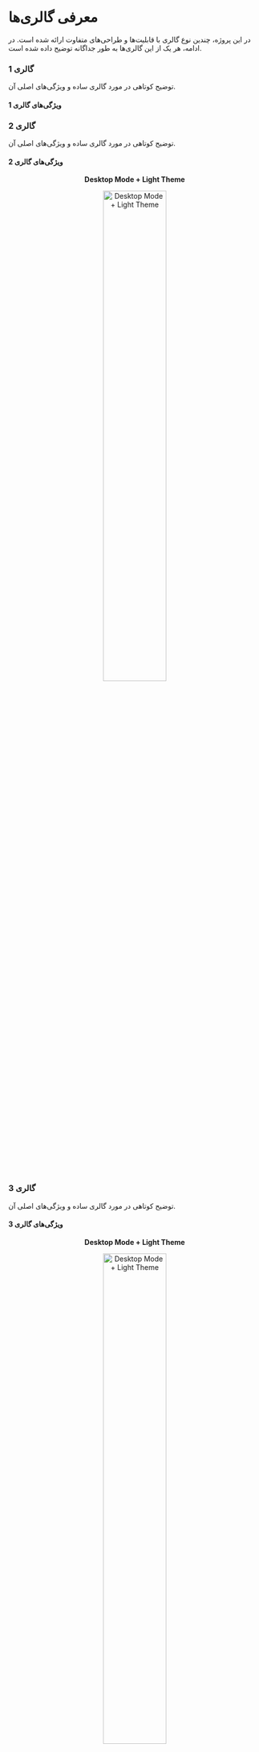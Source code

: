 # معرفی گالری‌ها

در این پروژه، چندین نوع گالری با قابلیت‌ها و طراحی‌های متفاوت ارائه شده است. در ادامه، هر یک از این گالری‌ها به طور جداگانه توضیح داده شده است.

### گالری 1

توضیح کوتاهی در مورد گالری ساده و ویژگی‌های اصلی آن.

#### ویژگی‌های گالری 1


### گالری 2

توضیح کوتاهی در مورد گالری ساده و ویژگی‌های اصلی آن.

#### ویژگی‌های گالری 2

<p align="center">
  <strong>Desktop Mode + Light Theme</strong>
</p>
<p align="center">
  <img src="Screenshot/ScreenShot1.jpg" width="50%" alt="Desktop Mode + Light Theme">
</p>


### گالری 3

توضیح کوتاهی در مورد گالری ساده و ویژگی‌های اصلی آن.

#### ویژگی‌های گالری 3

<p align="center">
  <strong>Desktop Mode + Light Theme</strong>
</p>
<p align="center">
  <img src="Screenshot/ScreenShot1.jpg" width="50%" alt="Desktop Mode + Light Theme">
</p>

### گالری 4

توضیح کوتاهی در مورد گالری ساده و ویژگی‌های اصلی آن.

#### ویژگی‌های گالری 4

<p align="center">
  <strong>Desktop Mode + Light Theme</strong>
</p>
<p align="center">
  <img src="Screenshot/ScreenShot1.jpg" width="50%" alt="Desktop Mode + Light Theme">
</p>

### گالری 5

توضیح کوتاهی در مورد گالری ساده و ویژگی‌های اصلی آن.

#### ویژگی‌های گالری 5

<p align="center">
  <strong>Desktop Mode + Light Theme</strong>
</p>
<p align="center">
  <img src="Screenshot/ScreenShot1.jpg" width="50%" alt="Desktop Mode + Light Theme">
</p>

### کارهای آینده
<ul style="list-style-type:none;">
    <li><input type="checkbox" checked disabled> - [x] انتشار نسخه اولیه </li>
    <li><input type="checkbox" checked> - [ ] انتشار نسخه گالری با مدال ساده </li>
    <li><input type="checkbox" checked> - [ ] انتشار نسخه گالری با مدال ساده و صفحه بندی </li>
    <li><input type="checkbox" checked> - [ ] انتشار گالری با Lightbox2 </li>
    <li><input type="checkbox" checked> - [ ] انتشار گالری با Lightbox2 و صفحه بندی </li>
</ul>

